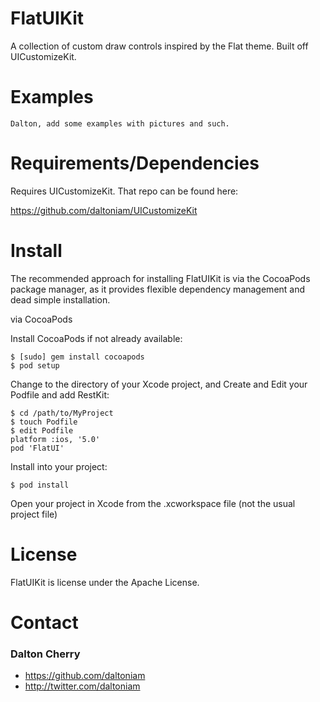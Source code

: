 FlatUIKit
=========

A collection of custom draw controls inspired by the Flat theme. Built off UICustomizeKit.

# Examples #

    Dalton, add some examples with pictures and such.

# Requirements/Dependencies  #

Requires UICustomizeKit. That repo can be found here:

https://github.com/daltoniam/UICustomizeKit

# Install #

The recommended approach for installing FlatUIKit is via the CocoaPods package manager, as it provides flexible dependency management and dead simple installation.

via CocoaPods

Install CocoaPods if not already available:

	$ [sudo] gem install cocoapods
	$ pod setup
Change to the directory of your Xcode project, and Create and Edit your Podfile and add RestKit:

	$ cd /path/to/MyProject
	$ touch Podfile
	$ edit Podfile
	platform :ios, '5.0' 
	pod 'FlatUI'

Install into your project:

	$ pod install
	
Open your project in Xcode from the .xcworkspace file (not the usual project file)

# License #

FlatUIKit is license under the Apache License.

# Contact #

### Dalton Cherry ###
* https://github.com/daltoniam
* http://twitter.com/daltoniam